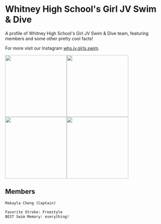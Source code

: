 
# Whitney High School's Girl JV Swim & Dive

A profile of Whitney High School's Girl JV Swim & Dive team, featuring members and some other pretty cool facts!

For more visit our Instagram [whs.jv.girls.swim](https://www.instagram.com/whs.jv.girls.swim/).


<img src="https://user-images.githubusercontent.com/114507318/193440933-4fb8311c-7d05-4444-988a-9a322e2ad4ed.jpg" width="200" height="200"><img src="https://user-images.githubusercontent.com/114507318/193441566-6014d50d-1b24-44a0-95ed-3eb773dadc84.jpg" width="200" height="200"><img src="https://user-images.githubusercontent.com/114507318/193441482-e8795167-1d08-4322-9647-8b848da084d1.jpg" width="200" height="200"><img src="https://user-images.githubusercontent.com/114507318/193441518-1e966cfd-4d13-492d-b1bd-9c4fd8b3d92e.jpg" width="200" height="200">


## Members

```markdown
Makayla Cheng (Captain)

Favorite Stroke: Freestyle
BEST Swim Memory: everything!
```

